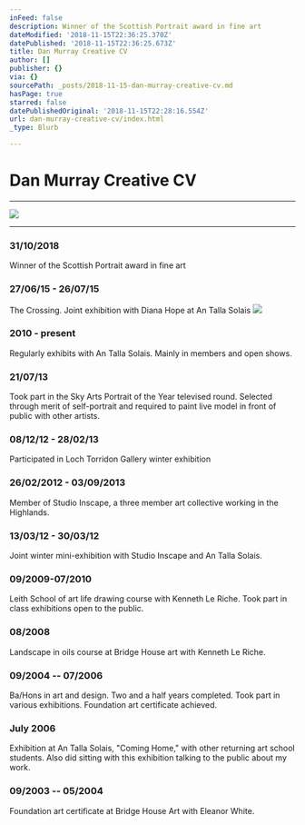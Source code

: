 ```yaml
---
inFeed: false
description: Winner of the Scottish Portrait award in fine art
dateModified: '2018-11-15T22:36:25.370Z'
datePublished: '2018-11-15T22:36:25.673Z'
title: Dan Murray Creative CV
author: []
publisher: {}
via: {}
sourcePath: _posts/2018-11-15-dan-murray-creative-cv.md
hasPage: true
starred: false
datePublishedOriginal: '2018-11-15T22:28:16.554Z'
url: dan-murray-creative-cv/index.html
_type: Blurb

---
```

# **Dan Murray Creative CV**

---

![](https://the-grid-user-content.s3-us-west-2.amazonaws.com/b4260eab-a0fe-4932-8e52-cfe61537df01.jpg)

---

### **31/10/2018**

Winner of the Scottish Portrait award in fine art

### **27/06/15 - 26/07/15**

The Crossing. Joint exhibition with Diana Hope at An Talla Solais
![](https://s3-us-west-2.amazonaws.com/the-grid-img/p/05b9e42459b38fcfc774b4a86c969172ae767bf3.jpg)

### **2010 - present**

Regularly exhibits with An Talla Solais. Mainly in members and open shows.

### **21/07/13**

Took part in the Sky Arts Portrait of the Year televised round. Selected through merit of self-portrait and required to paint live model in front of public with other artists.

### **08/12/12 - 28/02/13**

Participated in Loch Torridon Gallery winter exhibition

### **26/02/2012 - 03/09/2013**

Member of Studio Inscape, a three member art collective working in the Highlands.

### **13/03/12 - 30/03/12**

Joint winter mini-exhibition with Studio Inscape and An Talla Solais.

### **09/2009-07/2010**

Leith School of art life drawing course with Kenneth Le Riche. Took part in class exhibitions open to the public.

### **08/2008**

Landscape in oils course at Bridge House art with Kenneth Le Riche.

### **09/2004 -- 07/2006**

Ba/Hons in art and design. Two and a half years completed. Took part in various exhibitions. Foundation art certificate achieved.

### **July 2006**

Exhibition at An Talla Solais, "Coming Home," with other returning art school students. Also did sitting with this exhibition talking to the public about my work.

### **09/2003 -- 05/2004**

Foundation art certificate at Bridge House Art with Eleanor White.